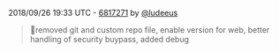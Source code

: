 2018/09/26 19:33 UTC - [6817271](https://github.com/hassio-addons/addon-mqtt/commit/681727143e092bf405cab3311693a5683c8eb043) by [@ludeeus](https://github.com/ludeeus)
> 🚜removed git and custom repo file, enable version for web, better handling of security buypass, added debug 

